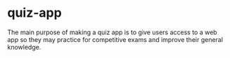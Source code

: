 # quiz-app
The main purpose of making a quiz app is to give users access to a web app so they may practice for competitive exams and improve their general knowledge.
